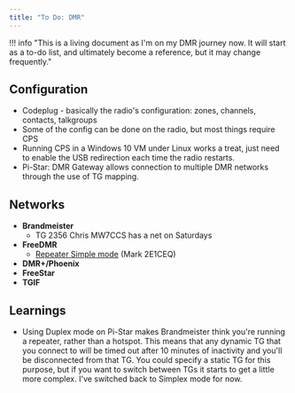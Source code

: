 ```yaml
---
title: "To Do: DMR"
---
```


!!! info "This is a living document as I'm on my DMR journey now.  It will start as a to-do list, and ultimately become a reference, but it may change frequently."

## Configuration

* Codeplug - basically the radio's configuration: zones, channels, contacts, talkgroups
* Some of the config can be done on the radio, but most things require CPS
* Running CPS in a Windows 10 VM under Linux works a treat, just need to enable the USB redirection each time the radio restarts.
* Pi-Star: DMR Gateway allows connection to multiple DMR networks through the use of TG mapping.

## Networks

* **Brandmeister**
  * TG 2356 Chris MW7CCS has a net on Saturdays
* **FreeDMR**
  * [Repeater Simple mode](http://freedmr.uk/index.php/repeater-simple-mode) (Mark 2E1CEQ)
* **DMR+/Phoenix**
* **FreeStar**
* **TGIF**

## Learnings

* Using Duplex mode on Pi-Star makes Brandmeister think you're running a repeater, rather than a hotspot.  This means that any dynamic TG that you connect to will be timed out after 10 minutes of inactivity and you'll be disconnected from that TG.  You could specify a static TG for this purpose, but if you want to switch between TGs it starts to get a little more complex.  I've switched back to Simplex mode for now.

